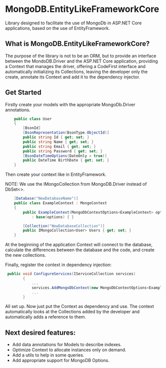 # MongoDB.EntityLikeFrameworkCore
Library designed to facilitate the use of MongoDb in ASP.NET Core applications, based on the use of EntityFramework.


## What is MongoDB.EntityLikeFrameworkCore?
The purpose of the library is not to be an ORM, but to provide an interface between the MondoDB.Driver and the ASP.NET Core application, providing a Context that manages the driver, offering a CodeFirst interface and automatically initializing its Collections, leaving the developer only the create, annotate its Context and add it to the dependency injector.

## Get Started

Firstly create your models with the appropriate MongoDb.Driver annotations.

```cs
    public class User
    {
        [BsonId]
        [BsonRepresentation(BsonType.ObjectId)]
        public string Id { get; set; }
        public string Name { get; set; }
        public string Email { get; set; }
        public string Password { get; set; }
        [BsonDateTimeOptions(DateOnly = true)]
        public DateTime BirthDate { get; set; }
    }
```

Then create your context like in EntityFramework.

NOTE: We use the IMongoCollection from MongoDB.Driver instead of DbSet<>.

```cs
    [Database("NewDatabaseName")]
    public class ExampleContext : MongoContext
    {
        public ExampleContext(MongoDbContextOptions<ExampleContext> options)
            : base(options) { }

        [Collection("NewDatabaseCollection")]
        public IMongoCollection<User> Users { get; set; }
    }
```

At the beginning of the application Context will connect to the database, calculate the differences between the database and the code, and create the new collections.

Finally, register the context in dependency injection:

```cs
 public void ConfigureServices(IServiceCollection services)
        {
            ...
            services.AddMongoDbContext(new MongoDbContextOptions<ExampleContext>("MONGODBCONNECTIONSTRING"));
            ...
        }
```

All set up.
Now just put the Context as dependency and use. The context automatically looks at the Collections added by the developer and automatically adds a reference to them.

## Next desired features:

* Add data annotations for Models to describe indexes.
* Optimize Context to allocate instances only on demand.
* Add a utils to help in some queries.
* Add appropriate support for MongoDB Options.
